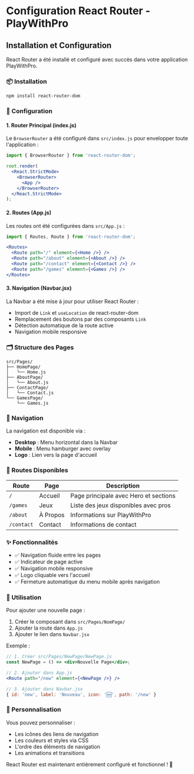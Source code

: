 # Configuration React Router - PlayWithPro

## Installation et Configuration

React Router a été installé et configuré avec succès dans votre application PlayWithPro.

### 📦 Installation
```bash
npm install react-router-dom
```

### 🔧 Configuration

#### 1. Router Principal (index.js)
Le `BrowserRouter` a été configuré dans `src/index.js` pour envelopper toute l'application :

```jsx
import { BrowserRouter } from 'react-router-dom';

root.render(
  <React.StrictMode>
    <BrowserRouter>
      <App />
    </BrowserRouter>
  </React.StrictMode>
);
```

#### 2. Routes (App.js)
Les routes ont été configurées dans `src/App.js` :

```jsx
import { Routes, Route } from 'react-router-dom';

<Routes>
  <Route path="/" element={<Home />} />
  <Route path="/about" element={<About />} />
  <Route path="/contact" element={<Contact />} />
  <Route path="/games" element={<Games />} />
</Routes>
```

#### 3. Navigation (Navbar.jsx)
La Navbar a été mise à jour pour utiliser React Router :

- Import de `Link` et `useLocation` de react-router-dom
- Remplacement des boutons par des composants `Link`
- Détection automatique de la route active
- Navigation mobile responsive

### 🗂️ Structure des Pages

```
src/Pages/
├── HomePage/
│   └── Home.js
├── AboutPage/
│   └── About.js
├── ContactPage/
│   └── Contact.js
└── GamesPage/
    └── Games.js
```

### 🧭 Navigation

La navigation est disponible via :
- **Desktop** : Menu horizontal dans la Navbar
- **Mobile** : Menu hamburger avec overlay
- **Logo** : Lien vers la page d'accueil

### 🎯 Routes Disponibles

| Route | Page | Description |
|-------|------|-------------|
| `/` | Accueil | Page principale avec Hero et sections |
| `/games` | Jeux | Liste des jeux disponibles avec pros |
| `/about` | À Propos | Informations sur PlayWithPro |
| `/contact` | Contact | Informations de contact |

### ✨ Fonctionnalités

- ✅ Navigation fluide entre les pages
- ✅ Indicateur de page active
- ✅ Navigation mobile responsive
- ✅ Logo cliquable vers l'accueil
- ✅ Fermeture automatique du menu mobile après navigation

### 🚀 Utilisation

Pour ajouter une nouvelle page :

1. Créer le composant dans `src/Pages/NomPage/`
2. Ajouter la route dans `App.js`
3. Ajouter le lien dans `Navbar.jsx`

Exemple :
```jsx
// 1. Créer src/Pages/NewPage/NewPage.js
const NewPage = () => <div>Nouvelle Page</div>;

// 2. Ajouter dans App.js
<Route path="/new" element={<NewPage />} />

// 3. Ajouter dans Navbar.jsx
{ id: 'new', label: 'Nouveau', icon: '🆕', path: '/new' }
```

### 🔧 Personnalisation

Vous pouvez personnaliser :
- Les icônes des liens de navigation
- Les couleurs et styles via CSS
- L'ordre des éléments de navigation
- Les animations et transitions

React Router est maintenant entièrement configuré et fonctionnel ! 🎉
